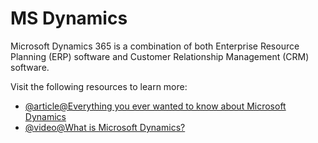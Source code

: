 # MS Dynamics

Microsoft Dynamics 365 is a combination of both Enterprise Resource Planning (ERP) software and Customer Relationship Management (CRM) software.

Visit the following resources to learn more:

- [@article@Everything you ever wanted to know about Microsoft Dynamics](https://www.nigelfrank.com/insights/everything-you-ever-wanted-to-know-about-dynamics-crm)
- [@video@What is Microsoft Dynamics?](https://www.youtube.com/watch?v=ogfclHWgqgE)